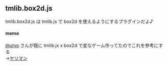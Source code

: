 ## tmlib.box2d.js

tmlib.box2d.js は tmlib.js で box2d を使えるようにするプラグインだよ♪


#### memo

[@utyo](http://twitter.com/utyo) さんが既に tmlib.jx x box2d で変なゲーム作ってたのでこれを参考にする  
→[ヤリマン](http://cachacachacom.appspot.com/YARIMAN/index.html)
